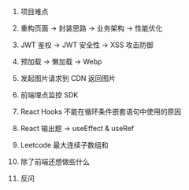 1. 项目难点

2. 重构页面 -> 封装思路 -> 业务架构 -> 性能优化

3. JWT 鉴权 -> JWT 安全性 -> XSS 攻击防御

4. 预加载 -> 懒加载 -> Webp

5. 发起图片请求到 CDN 返回图片

6. 前端埋点监控 SDK

7. React Hooks 不能在循环条件嵌套语句中使用的原因

8. React 输出题 -> useEffect & useRef

9. Leetcode 最大连续子数组和

10. 除了前端还想做些什么

11. 反问
